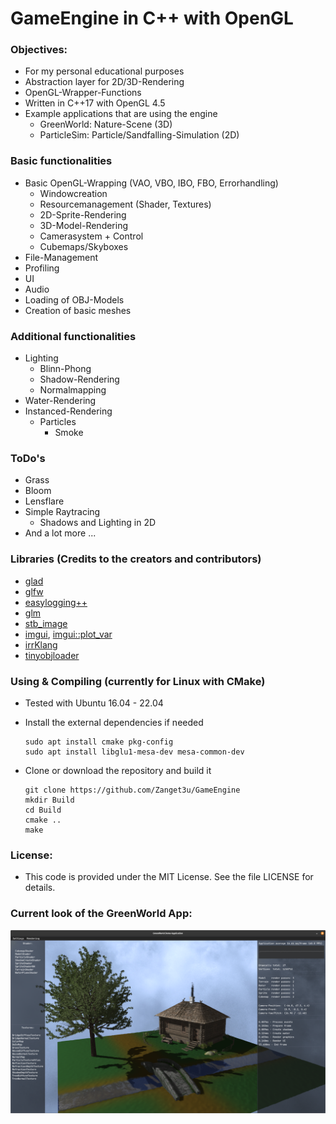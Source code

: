 # GameEngine in C++ with OpenGL

### Objectives:
   - For my personal educational purposes  
   - Abstraction layer for 2D/3D-Rendering
   - OpenGL-Wrapper-Functions
   - Written in C++17 with OpenGL 4.5
   - Example applications that are using the engine
     - GreenWorld: Nature-Scene (3D)   
     - ParticleSim: Particle/Sandfalling-Simulation (2D)

### Basic functionalities
   - Basic OpenGL-Wrapping (VAO, VBO, IBO, FBO, Errorhandling)
     - Windowcreation
     - Resourcemanagement (Shader, Textures)
     - 2D-Sprite-Rendering
     - 3D-Model-Rendering
     - Camerasystem + Control
     - Cubemaps/Skyboxes
   - File-Management
   - Profiling
   - UI
   - Audio
   - Loading of OBJ-Models
   - Creation of basic meshes

### Additional functionalities
   - Lighting
     - Blinn-Phong
     - Shadow-Rendering
     - Normalmapping
   - Water-Rendering
   - Instanced-Rendering
      - Particles
           - Smoke

### ToDo's   
   - Grass
   - Bloom
   - Lensflare
   - Simple Raytracing
     - Shadows and Lighting in 2D
   - And a lot more ...

### Libraries (Credits to the creators and contributors)
   - [glad](https://github.com/Dav1dde/glad)
   - [glfw](https://github.com/glfw/glfw)
   - [easylogging++](https://github.com/amrayn/easyloggingpp)
   - [glm](https://github.com/g-truc/glm)   
   - [stb_image](https://github.com/nothings/stb/blob/master/stb_image.h)   
   - [imgui](https://github.com/ocornut/imgui), [imgui::plot_var](https://github.com/ocornut/imgui/wiki/plot_var_example)
   - [irrKlang](https://www.ambiera.com/irrklang/)
   - [tinyobjloader](https://github.com/tinyobjloader/tinyobjloader)

### Using & Compiling (currently for Linux with CMake)
   - Tested with Ubuntu 16.04 - 22.04
   - Install the external dependencies if needed

         sudo apt install cmake pkg-config
         sudo apt install libglu1-mesa-dev mesa-common-dev
   - Clone or download the repository and build it
         
         git clone https://github.com/Zanget3u/GameEngine
         mkdir Build
         cd Build
         cmake ..
         make
            
### License:
   - This code is provided under the MIT License. See the file LICENSE for details.

### Current look of the GreenWorld App:
![GreenWorld](Res/Screenshots/GreenWorld/Screenshot_GW_022.png)